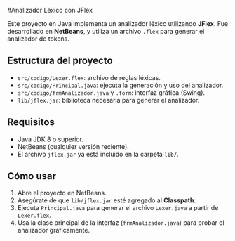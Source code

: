 #Analizador Léxico con JFlex

Este proyecto en Java implementa un analizador léxico utilizando **JFlex**. Fue desarrollado en **NetBeans**, y utiliza un archivo `.flex` para generar el analizador de tokens.

## Estructura del proyecto

- `src/codigo/Lexer.flex`: archivo de reglas léxicas.
- `src/codigo/Principal.java`: ejecuta la generación y uso del analizador.
- `src/codigo/frmAnalizador.java` y `.form`: interfaz gráfica (Swing).
- `lib/jflex.jar`: biblioteca necesaria para generar el analizador.

## Requisitos

- Java JDK 8 o superior.
- NetBeans (cualquier versión reciente).
- El archivo `jflex.jar` ya está incluido en la carpeta `lib/`.

## Cómo usar

1. Abre el proyecto en NetBeans.
2. Asegúrate de que `lib/jflex.jar` esté agregado al **Classpath**:
3. Ejecuta `Principal.java` para generar el archivo `Lexer.java` a partir de `Lexer.flex`.
4. Usa la clase principal de la interfaz (`frmAnalizador.java`) para probar el analizador gráficamente.

